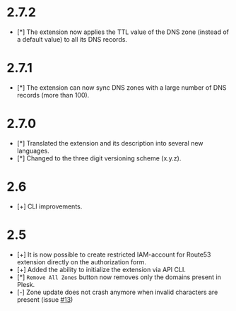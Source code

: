 # 2.7.2

* [*] The extension now applies the TTL value of the DNS zone (instead of a default value) to all its DNS records.

# 2.7.1

* [*] The extension can now sync DNS zones with a large number of DNS records (more than 100).

# 2.7.0

* [*] Translated the extension and its description into several new languages.
* [*] Changed to the three digit versioning scheme (x.y.z).

# 2.6

* [+] CLI improvements.

# 2.5

* [+] It is now possible to create restricted IAM-account for Route53 extension directly on the authorization form.
* [+] Added the ability to initialize the extension via API CLI.
* [*] `Remove All Zones` button now removes only the domains present in Plesk.
* [-] Zone update does not crash anymore when invalid characters are present (issue [#13](https://github.com/plesk/ext-route53/issues/13))
